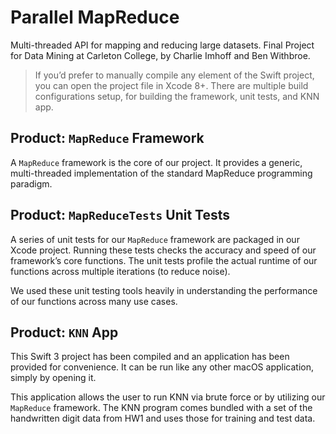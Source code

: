 # Parallel MapReduce
Multi-threaded API for mapping and reducing large datasets. Final Project for Data Mining at Carleton College, by Charlie Imhoff and Ben Withbroe.

> If you’d prefer to manually compile any element of the Swift project, you can open the project file in Xcode 8+. There are multiple build configurations setup, for building the framework, unit tests, and KNN app.

## Product: `MapReduce` Framework
A `MapReduce` framework is the core of our project. It provides a generic, multi-threaded implementation of the standard MapReduce programming paradigm.

## Product: `MapReduceTests` Unit Tests
A series of unit tests for our `MapReduce` framework are packaged in our Xcode project. Running these tests checks the accuracy and speed of our framework’s core functions. The unit tests profile the actual runtime of our functions across multiple iterations (to reduce noise).

We used these unit testing tools heavily in understanding the performance of our functions across many use cases.

## Product: `KNN` App
This Swift 3 project has been compiled and an application has been provided for convenience. It can be run like any other macOS application, simply by opening it.

This application allows the user to run KNN via brute force or by utilizing our `MapReduce` framework. The KNN program comes bundled with a set of the handwritten digit data from HW1 and uses those for training and test data.